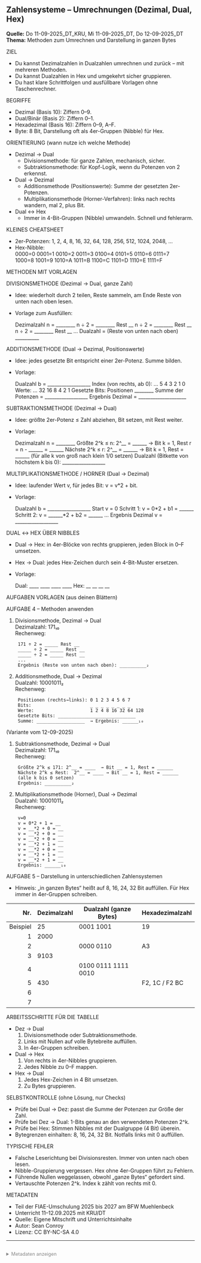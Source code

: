 ﻿## Zahlensysteme – Umrechnungen (Dezimal, Dual, Hex)  
**Quelle:** Do 11-09-2025_DT_KRU, Mi 11-09-2025_DT, Do 12-09-2025_DT  
**Thema:** Methoden zum Umrechnen und Darstellung in ganzen Bytes

ZIEL
- Du kannst Dezimalzahlen in Dualzahlen umrechnen und zurück – mit mehreren Methoden.
- Du kannst Dualzahlen in Hex und umgekehrt sicher gruppieren.
- Du hast klare Schrittfolgen und ausfüllbare Vorlagen ohne Taschenrechner.

BEGRIFFE
- Dezimal (Basis 10): Ziffern 0–9.
- Dual/Binär (Basis 2): Ziffern 0–1.
- Hexadezimal (Basis 16): Ziffern 0–9, A–F.
- Byte: 8 Bit, Darstellung oft als 4er-Gruppen (Nibble) für Hex.

ORIENTIERUNG (wann nutze ich welche Methode)
- Dezimal → Dual  
  - Divisionsmethode: für ganze Zahlen, mechanisch, sicher.
  - Subtraktionsmethode: für Kopf-Logik, wenn du Potenzen von 2 erkennst.
- Dual → Dezimal  
  - Additionsmethode (Positionswerte): Summe der gesetzten 2er-Potenzen.
  - Multiplikationsmethode (Horner-Verfahren): links nach rechts wandern, mal 2, plus Bit.
- Dual ↔ Hex  
  - Immer in 4-Bit-Gruppen (Nibble) umwandeln. Schnell und fehlerarm.

KLEINES CHEATSHEET
- 2er-Potenzen: 1, 2, 4, 8, 16, 32, 64, 128, 256, 512, 1024, 2048, ...
- Hex-Nibble:  
  0000=0 0001=1 0010=2 0011=3 0100=4 0101=5 0110=6 0111=7  
  1000=8 1001=9 1010=A 1011=B 1100=C 1101=D 1110=E 1111=F

METHODEN MIT VORLAGEN

DIVISIONSMETHODE (Dezimal → Dual, ganze Zahl)
- Idee: wiederholt durch 2 teilen, Reste sammeln, am Ende Reste von unten nach oben lesen.
- Vorlage zum Ausfüllen:

    Dezimalzahl n = ________
    n ÷ 2 = ________ Rest __
    n ÷ 2 = ________ Rest __
    n ÷ 2 = ________ Rest __
    ...
    Dualzahl = (Reste von unten nach oben) __________

ADDITIONSMETHODE (Dual → Dezimal, Positionswerte)
- Idee: jedes gesetzte Bit entspricht einer 2er-Potenz. Summe bilden.
- Vorlage:

    Dualzahl b = __________________
    Index (von rechts, ab 0):  ... 5 4 3 2 1 0
    Werte:                     ... 32 16 8 4 2 1
    Gesetzte Bits: Positionen ________
    Summe der Potenzen = __________________
    Ergebnis Dezimal = ____________________

SUBTRAKTIONSMETHODE (Dezimal → Dual)
- Idee: größte 2er-Potenz ≤ Zahl abziehen, Bit setzen, mit Rest weiter.
- Vorlage:

    Dezimalzahl n = ________
    Größte 2^k ≤ n: 2^__ = ______  → Bit k = 1, Rest r = n - ______ = ______
    Nächste 2^k ≤ r: 2^__ = ______  → Bit k = 1, Rest = ______
    (für alle k von groß nach klein 1/0 setzen)
    Dualzahl (Bitkette von höchstem k bis 0): __________________

MULTIPLIKATIONSMETHODE / HORNER (Dual → Dezimal)
- Idee: laufender Wert v, für jedes Bit: v = v*2 + bit.
- Vorlage:

    Dualzahl b = __________________
    Start v = 0
    Schritt 1: v = 0*2 + b1 = ______
    Schritt 2: v = ______*2 + b2 = ______
    ...
    Ergebnis Dezimal v = __________________

DUAL ↔ HEX ÜBER NIBBLES
- Dual → Hex: in 4er-Blöcke von rechts gruppieren, jeden Block in 0–F umsetzen.
- Hex → Dual: jedes Hex-Zeichen durch sein 4-Bit-Muster ersetzen.
- Vorlage:

    Dual: ____ ____ ____ ____
    Hex:   __   __   __   __

AUFGABEN VORLAGEN (aus deinen Blättern)

AUFGABE 4 – Methoden anwenden

1) Divisionsmethode, Dezimal → Dual  
   Dezimalzahl: 171₁₀  
   Rechenweg:

        171 ÷ 2 = _____ Rest __
        _____ ÷ 2 = _____ Rest __
        _____ ÷ 2 = _____ Rest __
        ...
        Ergebnis (Reste von unten nach oben): __________₂

2) Additionsmethode, Dual → Dezimal  
   Dualzahl: 10001011₂  
   Rechenweg:

        Positionen (rechts→links): 0 1 2 3 4 5 6 7
        Bits:                      _ _ _ _ _ _ _ _
        Werte:                     1 2 4 8 16 32 64 128
        Gesetzte Bits: _____________________________
        Summe: __________________  → Ergebnis: ______₁₀

(Variante vom 12-09-2025)
1) Subtraktionsmethode, Dezimal → Dual  
   Dezimalzahl: 171₁₀  
   Rechenweg:

        Größte 2^k ≤ 171: 2^__ = ____  → Bit __ = 1, Rest = ______
        Nächste 2^k ≤ Rest:  2^__ = ____ → Bit __ = 1, Rest = ______
        (alle k bis 0 setzen)
        Ergebnis: __________₂

2) Multiplikationsmethode (Horner), Dual → Dezimal  
   Dualzahl: 10001011₂  
   Rechenweg:

        v=0
        v = 0*2 + 1 = __
        v = __*2 + 0 = __
        v = __*2 + 0 = __
        v = __*2 + 0 = __
        v = __*2 + 1 = __
        v = __*2 + 0 = __
        v = __*2 + 1 = __
        v = __*2 + 1 = __
        Ergebnis: ______₁₀

AUFGABE 5 – Darstellung in unterschiedlichen Zahlensystemen
- Hinweis: „in ganzen Bytes“ heißt auf 8, 16, 24, 32 Bit auffüllen. Für Hex immer in 4er-Gruppen schreiben.

| Nr. | Dezimalzahl | Dualzahl (ganze Bytes) | Hexadezimalzahl |
|----:|-------------|-------------------------|-----------------|
| Beispiel | 25 | 0001 1001 | 19 |
| 1 | 2000 |                     |               |
| 2 |       | 0000 0110         | A3            |
| 3 | 9103  |                     |               |
| 4 |       | 0100 0111 1111 0010 |              |
| 5 | 430   |                     | F2, 1C / F2 BC |
| 6 |       |                     |               |
| 7 |       |                     |               |

ARBEITSSCHRITTE FÜR DIE TABELLE
- Dez → Dual  
  1) Divisionsmethode oder Subtraktionsmethode.  
  2) Links mit Nullen auf volle Bytebreite auffüllen.  
  3) In 4er-Gruppen schreiben.
- Dual → Hex  
  1) Von rechts in 4er-Nibbles gruppieren.  
  2) Jedes Nibble zu 0–F mappen.
- Hex → Dual  
  1) Jedes Hex-Zeichen in 4 Bit umsetzen.  
  2) Zu Bytes gruppieren.

SELBSTKONTROLLE (ohne Lösung, nur Checks)
- Prüfe bei Dual → Dez: passt die Summe der Potenzen zur Größe der Zahl.
- Prüfe bei Dez → Dual: 1-Bits genau an den verwendeten Potenzen 2^k.
- Prüfe bei Hex: Stimmen Nibbles mit der Dualgruppe (4 Bit) überein.
- Bytegrenzen einhalten: 8, 16, 24, 32 Bit. Notfalls links mit 0 auffüllen.

TYPISCHE FEHLER
- Falsche Leserichtung bei Divisionsresten. Immer von unten nach oben lesen.
- Nibble-Gruppierung vergessen. Hex ohne 4er-Gruppen führt zu Fehlern.
- Führende Nullen weggelassen, obwohl „ganze Bytes“ gefordert sind.
- Vertauschte Potenzen 2^k. Index k zählt von rechts mit 0.

METADATEN
- Teil der FIAE-Umschulung 2025 bis 2027 am BFW Muehlenbeck
- Unterricht 11–12.09.2025 mit KRU/DT
- Quelle: Eigene Mitschrift und Unterrichtsinhalte
- Autor: Sean Conroy
- Lizenz: CC BY-NC-SA 4.0

---
<details style="margin-top: 2em;">
<summary style="font-size: 0.9em; color: #888;">Metadaten anzeigen</summary>
<p style="font-size: 0.85em; color: grey;">
Teil der FIAE-Umschulung (2025-2027) am BFW Muehlenbeck.<br>
Diese Mitschrift entstand im Unterricht am 11.09.2025 mit KRU.<br>
Sie basiert auf gemeinsam erarbeiteten Inhalten und ergÃ¤nzenden Uebungsbeispielen vom 11.09.2025.<br><br>
Die Version wurde inhaltlich Ã¼berarbeitet, strukturell optimiert und technisch ergÃ¤nzt,<br>
um Lernerfolg, Pruefungsrelevanz und Nachvollziehbarkeit zu foerdern.<br><br>
Oeffentlich dokumentiert zur Wiederholung, Pruefungsvorbereitung und als Orientierungshilfe fuer Dritte.<br><br>
Quelle: Eigene Mitschrift & Unterrichtsinhalte<br>
Autor: Sean Conroy<br>
Lizenz: <a href="https://creativecommons.org/licenses/by-nc-sa/4.0/" target="_blank">CC BY-NC-SA 4.0</a>
</p>
</details>